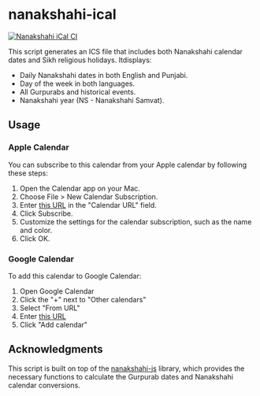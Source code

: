# nanakshahi-ical
[![Nanakshahi iCal CI](https://github.com/janpreet/nanakshahi-ical/actions/workflows/main.yml/badge.svg)](https://github.com/janpreet/nanakshahi-ical/actions/workflows/main.yml)

This script generates an ICS file that includes both Nanakshahi calendar dates and Sikh religious holidays. Itdisplays:
- Daily Nanakshahi dates in both English and Punjabi.
- Day of the week in both languages.
- All Gurpurabs and historical events.
- Nanakshahi year (NS - Nanakshahi Samvat).

## Usage
### Apple Calendar
You can subscribe to this calendar from your Apple calendar by following these steps:

1. Open the Calendar app on your Mac.
2. Choose File > New Calendar Subscription.
3. Enter [this URL](https://raw.githubusercontent.com/janpreet/nanakshahi-ical/main/nanakshahi.ics) in the "Calendar URL" field.
4. Click Subscribe.
5. Customize the settings for the calendar subscription, such as the name and color.
6. Click OK.

### Google Calendar
To add this calendar to Google Calendar:

1. Open Google Calendar
2. Click the "+" next to "Other calendars"
3. Select "From URL"
4. Enter [this URL](https://raw.githubusercontent.com/janpreet/nanakshahi-ical/main/nanakshahi.ics)
5. Click "Add calendar"

## Acknowledgments
This script is built on top of the [nanakshahi-js](https://github.com/Sarabveer/nanakshahi-js) library, which provides the necessary functions to calculate the Gurpurab dates and Nanakshahi calendar conversions.